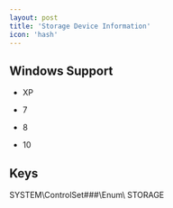 ```yaml
---
layout: post
title: 'Storage Device Information'
icon: 'hash'
---
```


## Windows Support

- XP

- 7

- 8

- 10



## Keys

SYSTEM\ControlSet###\Enum\ STORAGE

